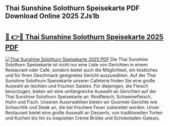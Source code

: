## Thai Sunshine Solothurn Speisekarte PDF Download Online 2025 ZJs1b

# <h2><a href="http://gc8plg.nevu.top/?p=Thai+Sunshine+Solothurn+Speisekarte">🔗 👉🔴 Thai Sunshine Solothurn Speisekarte 2025 PDF</a></h2>

[![Thai Sunshine Solothurn Speisekarte 2025 PDF](https://i.imgur.com/dBaPXMq.png)](http://gc8plg.nevu.top/?p=Thai+Sunshine+Solothurn+Speisekarte)
Die Thai Sunshine Solothurn Speisekarte ist nicht nur eine Liste von Gerichten in einem Restaurant oder Café, sondern bietet auch die Möglichkeit, ein köstliches und für Ihren Geschmack geeignetes Gericht auszuwählen. Auf der Thai Sunshine Solothurn Speisekarte unserer Cafeteria finden Sie eine große Auswahl an leichten und frischen Salaten. Für diejenigen, die Fleisch bevorzugen, bieten wir eine umfangreiche Auswahl an Gerichten auf der Thai Sunshine Solothurn Speisekarte an: Rindfleisch, Schweinefleisch, Huhn und Fisch. Unseren Auserwählten bieten wir Gourmet-Gerichte wie Schaschlik und Steak an, die bei frischem Feuer zubereitet werden. Unser Restaurant bietet eine große Auswahl an Desserts, von traditionellen Torten und Kuchen bis hin zu exquisiten Crème Brûlée und Schokoladen-Gateais.
